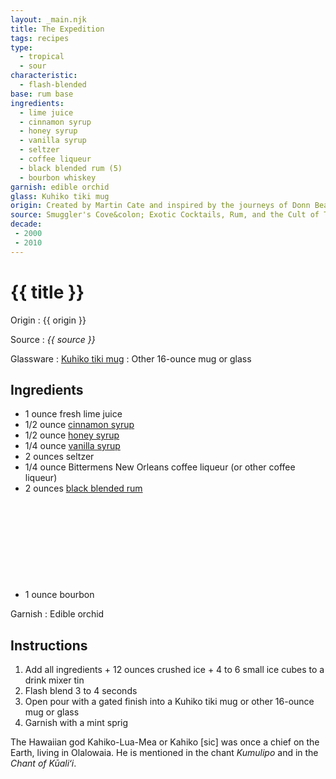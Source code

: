 ```yaml
---
layout: _main.njk
title: The Expedition
tags: recipes
type:
  - tropical
  - sour
characteristic:
  - flash-blended
base: rum base
ingredients:
  - lime juice
  - cinnamon syrup
  - honey syrup
  - vanilla syrup
  - seltzer
  - coffee liqueur
  - black blended rum (5)
  - bourbon whiskey
garnish: edible orchid
glass: Kuhiko tiki mug
origin: Created by Martin Cate and inspired by the journeys of Donn Beach. For the full story behind the recipe, see p. 140 of <cite><a href="https://www.amazon.com/Smugglers-Cove-Exotic-Cocktails-Cult/dp/1607747324" target="_blank" rel="external noopener">Smuggler's Cove&colon; Exotic Cocktails, Rum, and the Cult of Tiki</a></cite>
source: Smuggler's Cove&colon; Exotic Cocktails, Rum, and the Cult of Tiki
decade:
 - 2000
 - 2010
---
```

<!-- markdownlint-disable MD025 -->
# {{ title }}
<!-- markdownlint-disable MD025 -->

Origin
  : {{ origin }}

Source
  : <cite>{{ source }}</cite>

Glassware
  : <a href="https://www.smugglerscovesf.com/store" target="_blank" rel="external noopener"><span lang="haw">Kuhiko</span> tiki mug</a>
  : Other 16-ounce mug or glass

## Ingredients

* 1 ounce fresh lime juice
* 1/2 ounce [cinnamon syrup](/mixes/cinnamon-syrup)
* 1/2 ounce [honey syrup](/mixes/honey-syrup/)
* 1/4 ounce [vanilla syrup](/mixes/vanilla-syrup)
* 2 ounces seltzer
* 1/4 ounce Bittermens New Orleans coffee liqueur (or other coffee liqueur)
* 2 ounces [black blended rum](/11-rum-black-blended/)<icon-l space="1em" class="bigger" label="(5)"><span class="with-icon"><svg class="icon"><use href="/assets/images/icons/circle-5.svg#circle-5"></use></svg></span></icon-l>
* 1 ounce bourbon

Garnish
  : Edible orchid

## Instructions

1. Add all ingredients + 12 ounces crushed ice + 4 to 6 small ice cubes to a drink mixer tin
2. Flash blend 3 to 4 seconds
3. Open pour with a gated finish into a <span lang="haw">Kuhiko</span> tiki mug or other 16-ounce mug or glass
4. Garnish with a mint sprig

<tiki-callout type="info">

The Hawaiian god <span lang="haw">Kahiko-Lua-Mea</span> or <span lang="haw">Kahiko</span> [sic] was once a chief on the Earth, living in <span lang="haw">Olalowaia</span>. He is mentioned in the chant <cite lang="haw">Kumulipo</cite> and in the <cite lang="haw">Chant of Kūaliʻi</cite>.
</tiki-callout>
